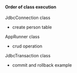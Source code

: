 #### Order of class execution

JdbcConnection class
+ create person table

AppRunner class
+ crud operation

JdbcTransaction class
+ commit and rollback example